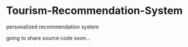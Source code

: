 # Tourism-Recommendation-System

personalized recommendation system
<br>

going to share source code soon...


